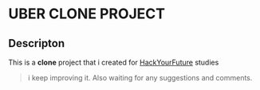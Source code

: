 # UBER CLONE PROJECT

## Descripton
This is a **clone** project that i created for [HackYourFuture](https://github.com/HackYourFuture) studies
>i keep improving it. Also waiting for any suggestions and comments.